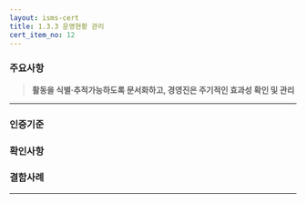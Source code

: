 ```yaml
---
layout: isms-cert
title: 1.3.3 운영현황 관리
cert_item_no: 12
---
```


### 주요사항  
> **활동을 식별‧추적가능하도록 문서화하고, 경영진은 주기적인 효과성 확인 및 관리**

---  

### 인증기준


### 확인사항



### 결함사례



---


